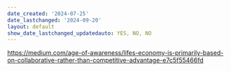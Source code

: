 ```yaml
---
date_created: '2024-07-25'
date_lastchanged: '2024-09-20'
layout: default
show_date_lastchanged_updatedauto: YES, NO, NO
---
```


https://medium.com/age-of-awareness/lifes-economy-is-primarily-based-on-collaborative-rather-than-competitive-advantage-e7c5f55466fd